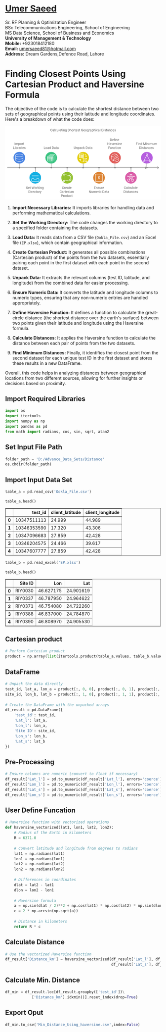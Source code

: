 #  [Umer Saeed](https://www.linkedin.com/in/engumersaeed/)
Sr. RF Planning & Optimization Engineer<br>
BSc Telecommunications Engineering, School of Engineering<br>
MS Data Science, School of Business and Economics<br>
**University of Management & Technology**<br>
**Mobile:**     +923018412180<br>
**Email:**  umersaeed81@hotmail.com<br>
**Address:** Dream Gardens,Defence Road, Lahore<br>

# Finding Closest Points Using Cartesian Product and Haversine Formula

The objective of the code is to calculate the shortest distance between two sets of geographical points using their latitude and longitude coordinates. Here's a breakdown of what the code does:

![](https://github.com/Umersaeed81/Python_For_RF_Optimization_And_Planning_Engineer/blob/main/Distance/example_1_b.png?raw=true)

1. **Import Necessary Libraries:** It imports libraries for handling data and performing mathematical calculations.

2. **Set the Working Directory:** The code changes the working directory to a specified folder containing the datasets.

3. **Load Data:** It reads data from a CSV file (`Ookla_File.csv`) and an Excel file (`EP.xlsx`), which contain geographical information.

4. **Create Cartesian Product:** It generates all possible combinations (Cartesian product) of the points from the two datasets, essentially pairing each point in the first dataset with each point in the second dataset.

5. **Unpack Data:** It extracts the relevant columns (test ID, latitude, and longitude) from the combined data for easier processing.

6. **Ensure Numeric Data:** It converts the latitude and longitude columns to numeric types, ensuring that any non-numeric entries are handled appropriately.

7. **Define Haversine Function:** It defines a function to calculate the great-circle distance (the shortest distance over the earth's surface) between two points given their latitude and longitude using the Haversine formula.

8. **Calculate Distances:** It applies the Haversine function to calculate the distance between each pair of points from the two datasets.

9. **Find Minimum Distances:** Finally, it identifies the closest point from the second dataset for each unique test ID in the first dataset and stores these results in a new DataFrame.

Overall, this code helps in analyzing distances between geographical locations from two different sources, allowing for further insights or decisions based on proximity.

## Import Required Libraries


```python
import os
import itertools
import numpy as np
import pandas as pd
from math import radians, cos, sin, sqrt, atan2
```

## Set Input File Path


```python
folder_path = 'D:/Advance_Data_Sets/Distance'
os.chdir(folder_path)
```

## Import Input Data Set


```python
table_a = pd.read_csv('Ookla_File.csv')
```


```python
table_a.head()
```





<table border="1" class="dataframe">
  <thead>
    <tr style="text-align: right;">
      <th></th>
      <th>test_id</th>
      <th>client_latitude</th>
      <th>client_longitude</th>
    </tr>
  </thead>
  <tbody>
    <tr>
      <th>0</th>
      <td>10347511113</td>
      <td>24.999</td>
      <td>44.989</td>
    </tr>
    <tr>
      <th>1</th>
      <td>10346353590</td>
      <td>17.320</td>
      <td>43.306</td>
    </tr>
    <tr>
      <th>2</th>
      <td>10347096683</td>
      <td>27.859</td>
      <td>42.428</td>
    </tr>
    <tr>
      <th>3</th>
      <td>10346204575</td>
      <td>24.466</td>
      <td>39.617</td>
    </tr>
    <tr>
      <th>4</th>
      <td>10347607777</td>
      <td>27.859</td>
      <td>42.428</td>
    </tr>
  </tbody>
</table>
</div>




```python
table_b = pd.read_excel('EP.xlsx')
```


```python
table_b.head()
```





<table border="1" class="dataframe">
  <thead>
    <tr style="text-align: right;">
      <th></th>
      <th>Site ID</th>
      <th>Lon</th>
      <th>Lat</th>
    </tr>
  </thead>
  <tbody>
    <tr>
      <th>0</th>
      <td>RIY0030</td>
      <td>46.627175</td>
      <td>24.901619</td>
    </tr>
    <tr>
      <th>1</th>
      <td>RIY0337</td>
      <td>46.787950</td>
      <td>24.964622</td>
    </tr>
    <tr>
      <th>2</th>
      <td>RIY0371</td>
      <td>46.754080</td>
      <td>24.722260</td>
    </tr>
    <tr>
      <th>3</th>
      <td>RIY0388</td>
      <td>46.837000</td>
      <td>24.784870</td>
    </tr>
    <tr>
      <th>4</th>
      <td>RIY0390</td>
      <td>46.808970</td>
      <td>24.905530</td>
    </tr>
  </tbody>
</table>
</div>



## Cartesian product


```python
# Perform Cartesian product
product = np.array(list(itertools.product(table_a.values, table_b.values)))
```

## DataFrame


```python
# Unpack the data directly
test_id, lat_a, lon_a = product[:, 0, 0], product[:, 0, 1], product[:, 0, 2]
site_id, lon_b, lat_b = product[:, 1, 0], product[:, 1, 1], product[:, 1, 2]

# Create the DataFrame with the unpacked arrays
df_result = pd.DataFrame({
    'test_id': test_id,
    'Lat_l': lat_a,
    'Lon_l': lon_a,
    'Site ID': site_id,
    'Lon_s': lon_b,
    'Lat_s': lat_b
})
```

## Pre-Processing


```python
# Ensure columns are numeric (convert to float if necessary)
df_result['Lat_l'] = pd.to_numeric(df_result['Lat_l'], errors='coerce')
df_result['Lon_l'] = pd.to_numeric(df_result['Lon_l'], errors='coerce')
df_result['Lat_s'] = pd.to_numeric(df_result['Lat_s'], errors='coerce')
df_result['Lon_s'] = pd.to_numeric(df_result['Lon_s'], errors='coerce')
```

## User Define Funcation


```python
# Haversine function with vectorized operations
def haversine_vectorized(lat1, lon1, lat2, lon2):
    # Radius of the Earth in kilometers
    R = 6371.0  
    
    # Convert latitude and longitude from degrees to radians
    lat1 = np.radians(lat1)
    lon1 = np.radians(lon1)
    lat2 = np.radians(lat2)
    lon2 = np.radians(lon2)
    
    # Differences in coordinates
    dlat = lat2 - lat1
    dlon = lon2 - lon1
    
    # Haversine formula
    a = np.sin(dlat / 2)**2 + np.cos(lat1) * np.cos(lat2) * np.sin(dlon / 2)**2
    c = 2 * np.arcsin(np.sqrt(a))
    
    # Distance in kilometers
    return R * c
```

## Calculate Distance


```python
# Use the vectorized Haversine function
df_result['Distance_km'] = haversine_vectorized(df_result['Lat_l'], df_result['Lon_l'], \
                                                df_result['Lat_s'], df_result['Lon_s'])
```

## Calculate Min. Distance


```python
df_min = df_result.loc[df_result.groupby(['test_id'])\
            ['Distance_km'].idxmin()].reset_index(drop=True)
```

## Export Oput


```python
df_min.to_csv('Min_Distance_Using_haversine.csv',index=False)
```
